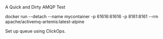A Quick and Dirty AMQP Test

docker run --detach --name mycontainer -p 61616:61616 -p 8161:8161 --rm apache/activemq-artemis:latest-alpine

Set up queue using ClickOps.

